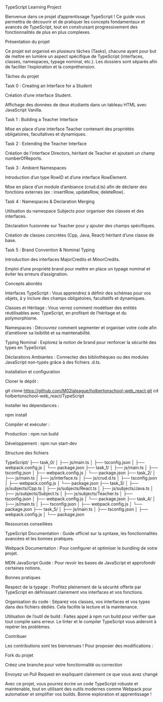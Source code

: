TypeScript Learning Project

Bienvenue dans ce projet d’apprentissage TypeScript ! Ce guide vous permettra de découvrir et de pratiquer les concepts fondamentaux et avancés de TypeScript, tout en construisant progressivement des fonctionnalités de plus en plus complexes.

Présentation du projet

Ce projet est organisé en plusieurs tâches (Tasks), chacune ayant pour but de mettre en lumière un aspect spécifique de TypeScript (interfaces, classes, namespaces, typage nominal, etc.). Les dossiers sont séparés afin de faciliter l’exploration et la compréhension.

Tâches du projet

Task 0 : Creating an Interface for a Student

Création d’une interface Student.

Affichage des données de deux étudiants dans un tableau HTML avec JavaScript Vanilla.

Task 1 : Building a Teacher Interface

Mise en place d’une interface Teacher contenant des propriétés obligatoires, facultatives et dynamiques.

Task 2 : Extending the Teacher Interface

Création de l’interface Directors, héritant de Teacher et ajoutant un champ numberOfReports.

Task 3 : Ambient Namespaces

Introduction d’un type RowID et d’une interface RowElement.

Mise en place d’un module d’ambiance (crud.d.ts) afin de déclarer des fonctions externes (ex : insertRow, updateRow, deleteRow).

Task 4 : Namespaces & Declaration Merging

Utilisation du namespace Subjects pour organiser des classes et des interfaces.

Déclaration fusionnée sur Teacher pour y ajouter des champs spécifiques.

Création de classes concrètes (Cpp, Java, React) héritant d’une classe de base.

Task 5 : Brand Convention & Nominal Typing

Introduction des interfaces MajorCredits et MinorCredits.

Emploi d’une propriété brand pour mettre en place un typage nominal et éviter les erreurs d’assignation.

Concepts abordés

Interfaces TypeScript : Vous apprendrez à définir des schémas pour vos objets, à y inclure des champs obligatoires, facultatifs et dynamiques.

Classes et Héritage : Vous verrez comment modéliser des entités réutilisables avec TypeScript, en profitant de l’héritage et du polymorphisme.

Namespaces : Découvrez comment segmenter et organiser votre code afin d’améliorer sa lisibilité et sa maintenabilité.

Typing Nominal : Explorez la notion de brand pour renforcer la sécurité des types en TypeScript.

Déclarations Ambiantes : Connectez des bibliothèques ou des modules JavaScript non-typés grâce à des fichiers .d.ts.

Installation et configuration

Cloner le dépôt :

git clone https://github.com/M02laleague/holbertonschool-web_react.git
cd holbertonschool-web_react/TypeScript

Installer les dépendances :

npm install

Compiler et exécuter :

Production : npm run build

Développement : npm run start-dev

Structure des fichiers

TypeScript/
├── task_0/
│   ├── js/main.ts
│   ├── tsconfig.json
│   ├── webpack.config.js
│   └── package.json
├── task_1/
│   ├── js/main.ts
│   ├── tsconfig.json
│   ├── webpack.config.js
│   └── package.json
├── task_2/
│   ├── js/main.ts
│   ├── js/interface.ts
│   ├── js/crud.d.ts
│   ├── tsconfig.json
│   ├── webpack.config.js
│   └── package.json
├── task_3/
│   ├── js/subjects/Cpp.ts
│   ├── js/subjects/React.ts
│   ├── js/subjects/Java.ts
│   ├── js/subjects/Subject.ts
│   ├── js/subjects/Teacher.ts
│   ├── tsconfig.json
│   ├── webpack.config.js
│   └── package.json
├── task_4/
│   ├── js/main.ts
│   ├── tsconfig.json
│   ├── webpack.config.js
│   └── package.json
├── task_5/
│   ├── js/main.ts
│   ├── tsconfig.json
│   ├── webpack.config.js
│   └── package.json

Ressources conseillées

TypeScript Documentation : Guide officiel sur la syntaxe, les fonctionnalités avancées et les bonnes pratiques.

Webpack Documentation : Pour configurer et optimiser le bundling de votre projet.

MDN JavaScript Guide : Pour revoir les bases de JavaScript et approfondir certaines notions.

Bonnes pratiques

Respect de la typage : Profitez pleinement de la sécurité offerte par TypeScript en définissant clairement vos interfaces et vos fonctions.

Organisation du code : Séparez vos classes, vos interfaces et vos types dans des fichiers dédiés. Cela facilite la lecture et la maintenance.

Utilisation de l’outil de build : Faites appel à npm run build pour vérifier que tout compile sans erreur. Le linter et le compiler TypeScript vous aideront à repérer les problèmes.

Contribuer

Les contributions sont les bienvenues ! Pour proposer des modifications :

Fork du projet

Créez une branche pour votre fonctionnalité ou correction

Envoyez un Pull Request en expliquant clairement ce que vous avez changé

Avec ce projet, vous pourrez écrire un code TypeScript robuste et maintenable, tout en utilisant des outils modernes comme Webpack pour automatiser et simplifier vos builds. Bonne exploration et apprentissage !


